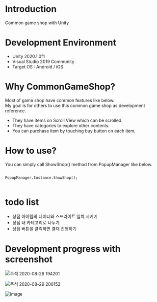 # Introduction

Common game shop with Unity

# Development Environment
- Unity 2020.1.0f1
- Visual Studio 2019 Community
- Target OS : Android / iOS

# Why CommonGameShop?
Most of game shop have common features like below.   
My goal is for others to use this common game shop as development reference.

- They have items on Scroll View which can be scrolled.
- They have categories to explore other contents.
- You can purchase item by touching buy button on each item.

# How to use?
You can simply call ShowShop() method from PopupManager like below.
<pre>
<code>
PopupManager.Instance.ShowShop();
</code>
</pre>

# todo list
- 상점 아이템의 데이터와 스프라이트 일치 시키기
- 상점 내 카테고리로 나누기
- 상점 버튼을 클릭하면 결재 진행하기

# Development progress with screenshot

![주석 2020-08-29 194201](https://user-images.githubusercontent.com/29808782/91635002-c18fa300-ea2f-11ea-96f5-767d7225ea2d.png)


![주석 2020-08-29 200152](https://user-images.githubusercontent.com/29808782/91635333-ab371680-ea32-11ea-87cc-2fb04e05da85.png)


![image](https://user-images.githubusercontent.com/29808782/91635961-b771a280-ea37-11ea-9669-746c9884d67e.png)
